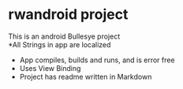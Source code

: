 # rwandroid project 
This is an android Bullesye project  
*All Strings in app are localized
* App compiles, builds and runs, and is error free  
* Uses View Binding    
* Project has readme written in Markdown
